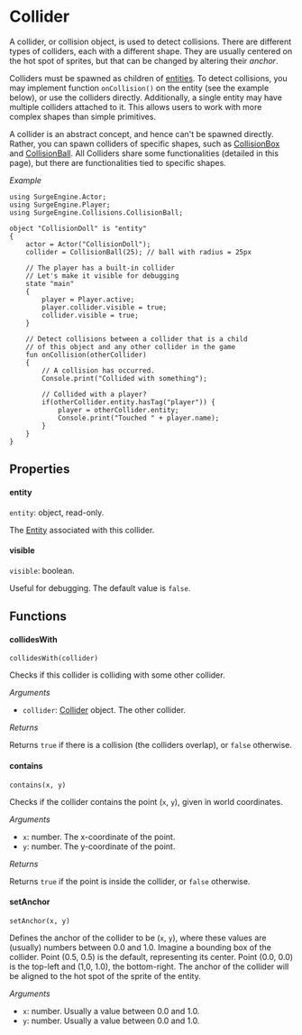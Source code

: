 Collider
========

A collider, or collision object, is used to detect collisions. There are different types of colliders, each with a different shape. They are usually centered on the hot spot of sprites, but that can be changed by altering their *anchor*.

Colliders must be spawned as children of [entities](entity). To detect collisions, you may implement function `onCollision()` on the entity (see the example below), or use the colliders directly. Additionally, a single entity may have multiple colliders attached to it. This allows users to work with more complex shapes than simple primitives.

A collider is an abstract concept, and hence can't be spawned directly. Rather, you can spawn colliders of specific shapes, such as [CollisionBox](collisionbox) and [CollisionBall](collisionball). All Colliders share some functionalities (detailed in this page), but there are functionalities tied to specific shapes.

*Example*

```
using SurgeEngine.Actor;
using SurgeEngine.Player;
using SurgeEngine.Collisions.CollisionBall;

object "CollisionDoll" is "entity"
{
    actor = Actor("CollisionDoll");
    collider = CollisionBall(25); // ball with radius = 25px

    // The player has a built-in collider
    // Let's make it visible for debugging
    state "main"
    {
        player = Player.active;
        player.collider.visible = true;
        collider.visible = true;
    }

    // Detect collisions between a collider that is a child
    // of this object and any other collider in the game
    fun onCollision(otherCollider)
    {
        // A collision has occurred.
        Console.print("Collided with something");

        // Collided with a player?
        if(otherCollider.entity.hasTag("player")) {
            player = otherCollider.entity;
            Console.print("Touched " + player.name);
        }
    }
}
```


Properties
----------

#### entity

`entity`: object, read-only.

The [Entity](entity) associated with this collider.

#### visible

`visible`: boolean.

Useful for debugging. The default value is `false`.

Functions
---------

#### collidesWith

`collidesWith(collider)`

Checks if this collider is colliding with some other collider.

*Arguments*

* `collider`: [Collider](collider) object. The other collider.

*Returns*

Returns `true` if there is a collision (the colliders overlap), or `false` otherwise.

#### contains

`contains(x, y)`

Checks if the collider contains the point (`x`, `y`), given in world coordinates.

*Arguments*

* `x`: number. The x-coordinate of the point.
* `y`: number. The y-coordinate of the point.

*Returns*

Returns `true` if the point is inside the collider, or `false` otherwise.

#### setAnchor

`setAnchor(x, y)`

Defines the anchor of the collider to be (`x`, `y`), where these values are (usually) numbers between 0.0 and 1.0. Imagine a bounding box of the collider. Point (0.5, 0.5) is the default, representing its center. Point (0.0, 0.0) is the top-left and (1,0, 1.0), the bottom-right. The anchor of the collider will be aligned to the hot spot of the sprite of the entity.

*Arguments*

* `x`: number. Usually a value between 0.0 and 1.0.
* `y`: number. Usually a value between 0.0 and 1.0.

